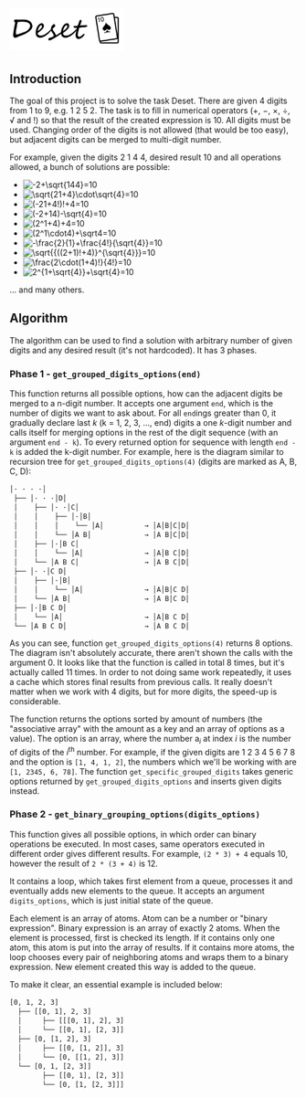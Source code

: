 # <img src="deset-logo.png" alt="Deset" width="200">
## Introduction
The goal of this project is to solve the task Deset. There are given 4 digits from 1 to 9, e.g. 1 2 5 2. The task is to fill in numerical operators (+, −, ×, ÷, √ and !) so that the result of the created expression is 10. All digits must be used. Changing order of the digits is not allowed (that would be too easy), but adjacent digits can be merged to multi-digit number.

For example, given the digits 2 1 4 4, desired result 10 and all operations allowed, a bunch of solutions are possible:
* <img src="https://latex.codecogs.com/gif.latex?-2&plus;\sqrt{144}=10" alt="-2+\sqrt{144}=10" />
* <img src="https://latex.codecogs.com/gif.latex?\sqrt{21&plus;4}\cdot\sqrt{4}=10" alt="\sqrt{21+4}\cdot\sqrt{4}=10" />
* <img src="https://latex.codecogs.com/gif.latex?(-21&plus;4!)!&plus;4=10" alt="(-21+4!)!+4=10" />
* <img src="https://latex.codecogs.com/gif.latex?(-2&plus;14)-\sqrt{4}=10" alt="(-2+14)-\sqrt{4}=10" />
* <img src="https://latex.codecogs.com/gif.latex?(2^1&plus;4)&plus;4=10" alt="(2^1+4)+4=10" />
* <img src="https://latex.codecogs.com/gif.latex?(2^1\cdot4)&plus;\sqrt4=10" alt="(2^1\cdot4)+\sqrt4=10" />
* <img src="https://latex.codecogs.com/gif.latex?-\frac{2}{1}&plus;\frac{4!}{\sqrt{4}}=10" alt="-\frac{2}{1}+\frac{4!}{\sqrt{4}}=10" />
* <img src="https://latex.codecogs.com/gif.latex?\sqrt{{((2&plus;1)!&plus;4)}^{\sqrt{4}}}=10" alt="\sqrt{{((2+1)!+4)}^{\sqrt{4}}}=10">
* <img src="https://latex.codecogs.com/gif.latex?\frac{2\cdot(1&plus;4)!}{4!}=10" alt="\frac{2\cdot(1+4)!}{4!}=10" />
* <img src="https://latex.codecogs.com/gif.latex?2^{1&plus;\sqrt{4}}&plus;\sqrt{4}=10" alt="2^{1+\sqrt{4}}+\sqrt{4}=10" />
... and many others.
## Algorithm
The algorithm can be used to find a solution with arbitrary number of given digits and any desired result (it's not hardcoded). It has 3 phases.
### Phase 1 - ``` get_grouped_digits_options(end) ```
This function returns all possible options, how can the adjacent digits be merged to a n-digit number. It accepts one argument ```end```, which is the number of digits we want to ask about. For all ```end```ings greater than 0, it gradually declare last _k_ (k = 1, 2, 3, ..., end) digits a one _k_-digit number and calls itself for merging options in the rest of the digit sequence (with an argument ```end - k```). To every returned option for sequence with length ```end - k``` is added the k-digit number.
For example, here is the diagram similar to recursion tree for ```get_grouped_digits_options(4)``` (digits are marked as A, B, C, D):
```
│· · · ·│
 ├── │· · ·│D│
 │    ├── │· ·│C│
 │    │    ├── │·│B│
 │    │    │    └── │A│          → │A│B│C│D│
 │    │    └── │A B│             → │A B│C│D│
 │    ├── │·│B C│
 │    │    └── │A│               → │A│B C│D│
 │    └── │A B C│                → │A B C│D│
 ├── │· ·│C D│
 │    ├── │·│B│
 │    │    └── │A│               → │A│B│C D│
 │    └── │A B│                  → │A B│C D│
 ├── │·│B C D│
 │    └── │A│                    → │A│B C D│
 └── │A B C D│                   → │A B C D│
```
As you can see, function ```get_grouped_digits_options(4)``` returns 8 options. The diagram isn't absolutely accurate, there aren't shown the calls with the argument 0. It looks like that the function is called in total 8 times, but it's actually called 11 times. In order to not doing same work repeatedly, it uses a cache which stores final results from previous calls. It really doesn't matter when we work with 4 digits, but for more digits, the speed-up is considerable.

The function returns the options sorted by amount of numbers (the "associative array" with the amount as a key and an array of options as a value). The option is an array, where the number a<sub>_i_</sub> at index _i_ is the number of digits of the _i_<sup>th</sup> number. For example, if the given digits are 1 2 3 4 5 6 7 8 and the option is ```[1, 4, 1, 2]```, the numbers which we'll be working with are ```[1, 2345, 6, 78]```. The function ```get_specific_grouped_digits``` takes generic options returned by ```get_grouped_digits_options``` and inserts given digits instead.
### Phase 2 - ``` get_binary_grouping_options(digits_options) ```
This function gives all possible options, in which order can binary operations be executed. In most cases, same operators executed in different order gives different results. For example, ```(2 * 3) + 4``` equals 10, however the result of ```2 * (3 + 4)``` is 12.

It contains a loop, which takes first element from a queue, processes it and eventually adds new elements to the queue. It accepts an argument ```digits_options```, which is just initial state of the queue.

Each element is an array of atoms. Atom can be a number or "binary expression". Binary expression is an array of exactly 2 atoms. When the element is processed, first is checked its length. If it contains only one atom, this atom is put into the array of results. If it contains more atoms, the loop chooses every pair of neighboring atoms and wraps them to a binary expression. New element created this way is added to the queue.

To make it clear, an essential example is included below:
```
[0, 1, 2, 3]
  ├── [[0, 1], 2, 3]
  │     ├── [[[0, 1], 2], 3]
  │     └── [[0, 1], [2, 3]]
  ├── [0, [1, 2], 3]
  │     ├── [[0, [1, 2]], 3]
  │     └── [0, [[1, 2], 3]]
  └── [0, 1, [2, 3]]
        ├── [[0, 1], [2, 3]]
        └── [0, [1, [2, 3]]]
```

